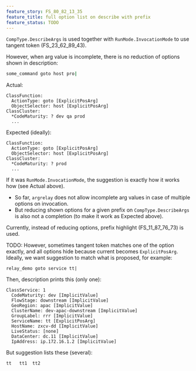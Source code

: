 ```yaml
---
feature_story: FS_80_82_13_35
feature_title: full option list on describe with prefix
feature_status: TODO
---
```



`CompType.DescribeArgs` is used together with `RunMode.InvocationMode` to use tangent token (FS_23_62_89_43).

However, when arg value is incomplete, there is no reduction of options shown in description:

```sh
some_command goto host pro|
```

Actual:

```
ClassFunction:
  ActionType: goto [ExplicitPosArg]
  ObjectSelector: host [ExplicitPosArg]
ClassCluster:
  *CodeMaturity: ? dev qa prod
  ...
```

Expected (ideally):

```
ClassFunction:
  ActionType: goto [ExplicitPosArg]
  ObjectSelector: host [ExplicitPosArg]
ClassCluster:
  *CodeMaturity: ? prod
  ...
```

If it was `RunMode.InvocationMode`, the suggestion is exactly how it works how (see Actual above).

*   So far, `argrelay` does not allow incomplete arg values in case of multiple options on invocation.
*   But reducing shown options for a given prefix on `CompType.DescribeArgs` is also not a completion (to make it work as Expected above).

Currently, instead of reducing options, prefix highlight (FS_11_87_76_73) is used.

TODO: However, sometimes tangent token matches one of the option exactly, and all options hide because
current becomes `ExplicitPosArg`. Ideally, we want suggestion to match what is proposed, for example:

```
relay_demo goto service tt|
```

Then, description prints this (only one):

```
ClassService: 1
  CodeMaturity: dev [ImplicitValue]
  FlowStage: downstream [ImplicitValue]
  GeoRegion: apac [ImplicitValue]
  ClusterName: dev-apac-downstream [ImplicitValue]
  GroupLabel: rrr [ImplicitValue]
  ServiceName: tt [ExplicitPosArg]
  HostName: zxcv-dd [ImplicitValue]
  LiveStatus: [none]
  DataCenter: dc.11 [ImplicitValue]
  IpAddress: ip.172.16.1.2 [ImplicitValue]
```

But suggestion lists these (several):

```
tt   tt1  tt2
```


